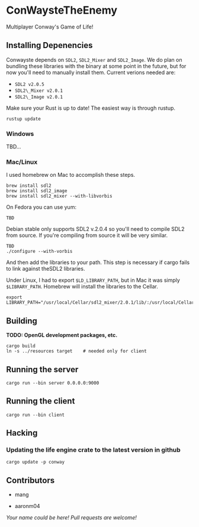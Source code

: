 # ConWaysteTheEnemy

Multiplayer Conway's Game of Life!

## Installing Depenencies
Conwayste depends on `SDL2`, `SDL2_Mixer` and `SDL2_Image`. We do plan on bundling these libraries with the binary at some point in the future, but for now you'll need to manually install them. Current verions needed are:

* `SDL2 v2.0.5`
* `SDL2\_Mixer v2.0.1`
* `SDL2\_Image v2.0.1`

Make sure your Rust is up to date! The easiest way is through rustup.

`rustup update`

### Windows
TBD...

### Mac/Linux
I used homebrew on Mac to accomplish these steps. 

```
brew install sdl2
brew install sdl2_image 
brew install sdl2_mixer --with-libvorbis
```

On Fedora you can use yum:

```
TBD
```

Debian stable only supports SDL2 v.2.0.4 so you'll need to compile SDL2 from source.
If you're compiling from source it will be very similar.

```
TBD
./configure --with-vorbis
```

And then add the libraries to your path. This step is necessary if cargo fails to link against theSDL2 libraries.
 
Under Linux, I had to export `$LD_LIBRARY_PATH`, but in Mac it was simply `$LIBRARY_PATH`.
Homebrew will install the libraries to the Cellar. 
```
export LIBRARY_PATH="/usr/local/Cellar/sdl2_mixer/2.0.1/lib/:/usr/local/Cellar/sdl2_image/2.0.1_2/lib/:/usr/local/Cellar/sdl2/2.0.5/lib/"
```

## Building

**TODO: OpenGL development packages, etc.**

```
cargo build
ln -s ../resources target    # needed only for client
```

## Running the server

```
cargo run --bin server 0.0.0.0:9000
```

## Running the client

```
cargo run --bin client
```

## Hacking

### Updating the life engine crate to the latest version in github

```
cargo update -p conway
```

## Contributors

* mang

* aaronm04

_Your name could be here! Pull requests are welcome!_
